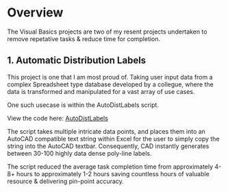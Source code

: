 # Overview
The Visual Basics projects are two of my resent projects undertaken to remove repetative tasks & reduce time for completion. 

## 1. Automatic Distribution Labels
This project is one that I am most proud of. Taking user input data from a complex Spreadsheet type database developed by a collegue, where the data is transformed and manipulated for a vast array of use cases. 

One such usecase is within the AutoDistLabels script.

View the code here: [AutoDistLabels](https://github.com/HJR41/VisualBasic/blob/main/AutoDistLabels.vba)

The script takes multiple intricate data points, and places them into an AutoCAD compatible text string within Excel for the user to simply copy the string into the AutoCAD textbar. Consequently, CAD instantly generates between 30-100 highly data dense poly-line labels.

The script reduced the average task completion time from approximately 4-8+ hours to approximately 1-2 hours saving countless hours of valuable resource & delivering pin-point accuracy.
